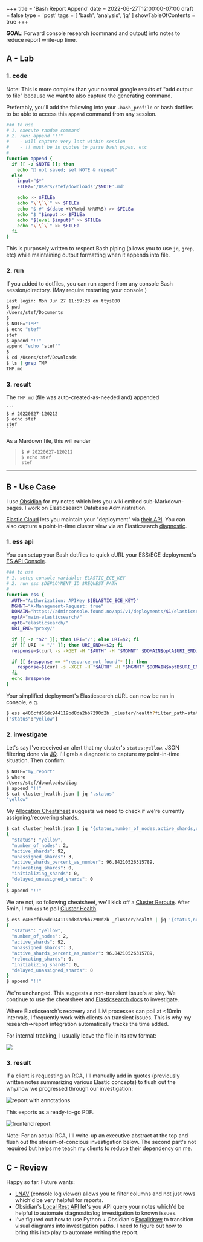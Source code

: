 +++
title = 'Bash Report Append'
date = 2022-06-27T12:00:00-07:00
draft = false
type = 'post'
tags = [ 'bash', 'analysis', 'jq' ]
showTableOfContents = true
+++


**GOAL**: Forward console research (command and output) into notes to 
reduce report write-up time.

## A - Lab

### 1. code

Note: This is more complex than your normal google results of "add output 
to file" because we want to also capture the generating command.

Preferably, you'll add the following into your `.bash_profile` or bash 
dotfiles to be able to access this `append` command from any session.

```bash
### to use
# 1. execute random command
# 2. run: append "!!"
#    - will capture very last within session
#    - !! must be in quotes to parse bash pipes, etc
#
function append {
  if [[ -z $NOTE ]]; then
    echo "👻 not saved; set NOTE & repeat"
  else
    input="$*"
    FILEa='/Users/stef/downloads'/$NOTE'.md'

    echo >> $FILEa
    echo "\`\`\`" >> $FILEa
    echo "$ #" $(date +%Y%m%d-%H%M%S) >> $FILEa
    echo "$ "$input >> $FILEa
    echo "$(eval $input)" >> $FILEa
    echo "\`\`\`" >> $FILEa
  fi
}
```

This is purposely written to respect Bash piping (allows you to use `jq`, 
`grep`, etc) while maintaining output formatting when it appends into 
file.

### 2. run

If you added to dotfiles, you can run `append` from any console Bash 
session/directory. (May require restarting your console.)

```bash
Last login: Mon Jun 27 11:59:23 on ttys000
$ pwd
/Users/stef/Documents
$
$ NOTE="TMP"
$ echo "stef"
stef
$ append "!!"
append "echo "stef""
$
$ cd /Users/stef/Downloads
$ ls | grep TMP
TMP.md
```

### 3. result

The `TMP.md` (file was auto-created-as-needed and) appended
`````````
```
$ # 20220627-120212
$ echo stef
stef
```
`````````

As a Mardown file, this will render

> ```
> $ # 20220627-120212
> $ echo stef
> stef
> ```

---

## B - Use Case

I use [Obsidian](https://obsidian.md/) for my notes which lets you wiki 
embed sub-Markdown-pages. I work on Elasticsearch Database Administration.

[Elastic Cloud](https://cloud.elastic.co) lets 
you maintain your "deployment" via 
[their API](https://www.elastic.co/guide/en/cloud/current/ec-restful-api.html). 
You can also capture a point-in-time cluster view via an Elasticsearch 
[diagnostic](https://github.com/elastic/support-diagnostics#usage-examples).

### 1. ess api

You can setup your Bash dotfiles to quick cURL your ESS/ECE deployment's 
[ES API Console](https://www.elastic.co/guide/en/cloud/current/ec-api-console.html).

```bash
### to use
# 1. setup console variable: ELASTIC_ECE_KEY
# 2. run ess $DEPLOYMENT_ID $REQUEST_PATH
#
function ess {
  AUTH="Authorization: APIKey ${ELASTIC_ECE_KEY}"
  MGMNT="X-Management-Request: true"
  DOMAIN="https://adminconsole.found.no/api/v1/deployments/$1/elasticsearch/"
  optA="main-elasticsearch/"
  optB="elasticsearch/"
  URI_END="proxy/"

  if [[ -z "$2" ]]; then URI="/"; else URI=$2; fi
  if [[ URI != "/" ]]; then URI_END+=$2; fi
  response=$(curl -s -XGET -H "$AUTH" -H "$MGMNT" $DOMAIN$optA$URI_END)

  if [[ $response == *"resource_not_found"* ]]; then
    response=$(curl -s -XGET -H "$AUTH" -H "$MGMNT" $DOMAIN$optB$URI_END)
  fi
  echo $response
}
```

Your simplified deployment's Elasticsearch cURL can now be ran in 
console, e.g.

```bash
$ ess e406cfd66dc944119bd8da2bb7290d2b _cluster/health?filter_path=status
{"status":"yellow"}
```

### 2. investigate

Let's say I've received an alert that my cluster's `status:yellow`. 
JSON filtering done via [JQ](https://stedolan.github.io/jq/manual). I'll 
grab a diagnostic to capture my point-in-time situation. Then confirm:

```bash
$ NOTE="my_report"
$ where
/Users/stef/downloads/diag
$ append "!!"
$ cat cluster_health.json | jq '.status'
"yellow"
```

My [Allocation Cheatsheet](https://github.com/stefnestor/elastic/blob/main/Elasticsearch/Index/Shard/Allocation/allocation%20cheatsheet.pdf) 
suggests we need to check if we're currently assigning/recovering shards.

```bash
$ cat cluster_health.json | jq '{status,number_of_nodes,active_shards,unassigned_shards,active_shards_percent_as_number,relocating_shards,initializing_shards,delayed_unassigned_shards}'
{
  "status": "yellow",
  "number_of_nodes": 2,
  "active_shards": 92,
  "unassigned_shards": 3,
  "active_shards_percent_as_number": 96.84210526315789,
  "relocating_shards": 0,
  "initializing_shards": 0,
  "delayed_unassigned_shards": 0
}
$ append "!!"
```

We are not, so following cheatsheet, we'll kick off a 
[Cluster Reroute](https://www.elastic.co/guide/en/elasticsearch/reference/current/cluster-reroute.html). 
After 5min, I run `ess` to poll 
[Cluster Health](https://www.elastic.co/guide/en/elasticsearch/reference/current/cluster-health.html).

```bash
$ ess e406cfd66dc944119bd8da2bb7290d2b _cluster/health | jq '{status,number_of_nodes,active_shards,unassigned_shards,active_shards_percent_as_number,relocating_shards,initializing_shards,delayed_unassigned_shards}'
{
  "status": "yellow",
  "number_of_nodes": 2,
  "active_shards": 92,
  "unassigned_shards": 3,
  "active_shards_percent_as_number": 96.84210526315789,
  "relocating_shards": 0,
  "initializing_shards": 0,
  "delayed_unassigned_shards": 0
}
$ append "!!"
```

We're unchanged. This suggests a non-transient issue's at play. We 
continue to use the cheatsheet and 
[Elasticsearch docs](https://www.elastic.co/guide/en/elasticsearch/reference/current/getting-started.html) 
to investigate.

Where Elasticsearch's recovery and ILM processes can poll at <10min 
intervals, I frequently work with clients on transient issues. This is 
why my research=>report integration automatically tracks the time added.

For internal tracking, I usually leave the file in its raw format:

![](/2022-06-27-bash-append-research-to-report-A.png)

### 3. result

If a client is requesting an RCA, I'll manually add in quotes 
(previously written notes summarizing various Elastic concepts) to flush 
out the why/how we progressed through our investigation:

![report with annotations](/2022-06-27-bash-append-research-to-report-B.png)

This exports as a ready-to-go PDF.

![frontend report](/2022-06-27-bash-append-research-to-report-C.png)

Note: For an actual RCA, I'll write-up an executive abstract at the top 
and flush out the stream-of-concious investigation below. The second 
part's not required but helps me teach my clients to reduce their 
dependency on me.

## C - Review

Happy so far. Future wants:

- [LNAV](http://lnav.org) (console log viewer) allows you to filter columns and not just rows which'd be very helpful for reports.
- Obsidian's [Local Rest API](https://github.com/coddingtonbear/obsidian-local-rest-api) let's you API query your notes which'd be helpful to automate diagnostic/log investigation to known issues.
- I've figured out how to use Python + Obsidian's [Excalidraw](https://github.com/zsviczian/obsidian-excalidraw-plugin) to transition visual diagrams into investigation paths. I need to figure out how to bring this into play to automate writing the report.
